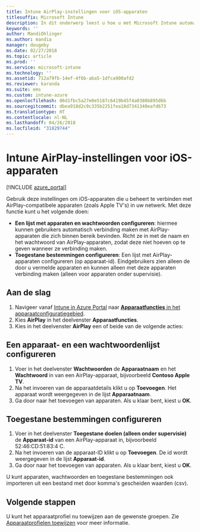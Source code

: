 ```yaml
---
title: Intune AirPlay-instellingen voor iOS-apparaten
titlesuffix: Microsoft Intune
description: In dit onderwerp leest u hoe u met Microsoft Intune automatisch iOS-apparaten kunt verbinden met AirPlay- compatibele apparaten.
keywords: ''
author: MandiOhlinger
ms.author: mandia
manager: dougeby
ms.date: 02/27/2018
ms.topic: article
ms.prod: ''
ms.service: microsoft-intune
ms.technology: ''
ms.assetid: 712a79fb-14ef-4f6b-aba5-1dfca900afd2
ms.reviewer: karanda
ms.suite: ems
ms.custom: intune-azure
ms.openlocfilehash: 06d1fbc5a27e0e5187c6419b45f4a0380b895d6b
ms.sourcegitcommit: dbea918d2c0c335b2251fea18d7341340eafd673
ms.translationtype: HT
ms.contentlocale: nl-NL
ms.lasthandoff: 04/26/2018
ms.locfileid: "31829744"
---
```

# <a name="intune-airplay-settings-for-ios-devices"></a>Intune AirPlay-instellingen voor iOS-apparaten

[!INCLUDE [azure_portal](./includes/azure_portal.md)]

Gebruik deze instellingen om iOS-apparaten die u beheert te verbinden met AirPlay-compatibele apparaten (zoals Apple TV's) in uw netwerk.
Met deze functie kunt u het volgende doen:

- **Een lijst met apparaten en wachtwoorden configureren**: hiermee kunnen gebruikers automatisch verbinding maken met AirPlay-apparaten die zich binnen bereik bevinden. Richt ze in met de naam en het wachtwoord van AirPlay-apparaten, zodat deze niet hoeven op te geven wanneer ze verbinding maken.
- **Toegestane bestemmingen configureren**: Een lijst met AirPlay-apparaten configureren (op apparaat-id). Eindgebruikers zien alleen de door u vermelde apparaten en kunnen alleen met deze apparaten verbinding maken (alleen voor apparaten onder supervisie).

## <a name="get-started"></a>Aan de slag

1. Navigeer vanaf [Intune in Azure Portal](https://portal.azure.com) naar [ **Apparaatfuncties** in het apparaatconfiguratiegebied](device-features-configure.md). 
1. Kies **AirPlay** in het deelvenster **Apparaatfuncties**.
2. Kies in het deelvenster **AirPlay** een of beide van de volgende acties:

## <a name="configure-a-device-and-password-list"></a>Een apparaat- en een wachtwoordenlijst configureren

1. Voer in het deelvenster **Wachtwoorden** de **Apparaatnaam** en het **Wachtwoord** in van een AirPlay-apparaat, bijvoorbeeld **Contoso Apple TV**.
2. Na het invoeren van de apparaatdetails klikt u op **Toevoegen**. Het apparaat wordt weergegeven in de lijst **Apparaatnaam**.
3. Ga door naar het toevoegen van apparaten. Als u klaar bent, kiest u **OK**.


## <a name="configure-allowed-destinations"></a>Toegestane bestemmingen configureren

1. Voer in het deelvenster **Toegestane doelen (alleen onder supervisie)** de **Apparaat-id** van een AirPlay-apparaat in, bijvoorbeeld 52:46:CD:51:83:4 C.
2. Na het invoeren van de apparaat-ID klikt u op **Toevoegen**. De id wordt weergegeven in de lijst **Apparaat-id**.
3. Ga door naar het toevoegen van apparaten. Als u klaar bent, kiest u **OK**.

U kunt apparaten, wachtwoorden en toegestane bestemmingen ook importeren uit een bestand met door komma's gescheiden waarden (csv).


## <a name="next-steps"></a>Volgende stappen

U kunt het apparaatprofiel nu toewijzen aan de gewenste groepen. Zie [Apparaatprofielen toewijzen](device-profile-assign.md) voor meer informatie.

